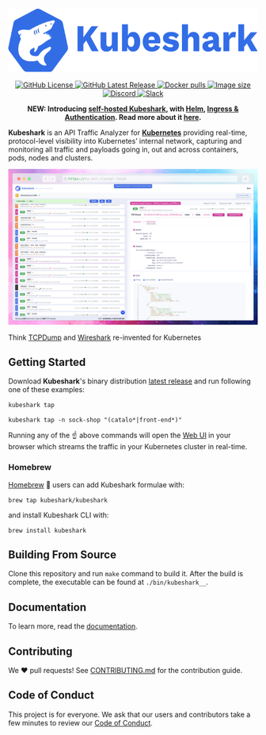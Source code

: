 <p align="center">
  <img src="https://raw.githubusercontent.com/kubeshark/assets/master/svg/kubeshark-logo.svg" alt="Kubeshark: Traffic analyzer for Kubernetes." height="128px"/>
</p>

<p align="center">
    <a href="https://github.com/kubeshark/kubeshark/blob/main/LICENSE">
        <img alt="GitHub License" src="https://img.shields.io/github/license/kubeshark/kubeshark?logo=GitHub&style=flat-square">
    </a>
    <a href="https://github.com/kubeshark/kubeshark/releases/latest">
        <img alt="GitHub Latest Release" src="https://img.shields.io/github/v/release/kubeshark/kubeshark?logo=GitHub&style=flat-square">
    </a>
    <a href="https://hub.docker.com/r/kubeshark/worker">
      <img alt="Docker pulls" src="https://img.shields.io/docker/pulls/kubeshark/kubeshark?color=%23099cec&logo=Docker&style=flat-square">
    </a>
    <a href="https://hub.docker.com/r/kubeshark/worker">
      <img alt="Image size" src="https://img.shields.io/docker/image-size/kubeshark/kubeshark/latest?logo=Docker&style=flat-square">
    </a>
		<a href="https://discord.gg/WkvRGMUcx7">
      <img alt="Discord" src="https://img.shields.io/discord/1042559155224973352?logo=Discord&style=flat-square&label=discord">
    </a>
    <a href="https://join.slack.com/t/kubeshark/shared_invite/zt-1m90td3n7-VHxN_~V5kVp80SfQW3SfpA">
      <img alt="Slack" src="https://img.shields.io/badge/slack-join_chat-green?logo=Slack&style=flat-square&label=slack">
    </a>
</p>

<p align="center">
  <b>
  <span>NEW: Introducing </span>
  <a href="https://docs.kubeshark.co/en/self_hosted">self-hosted Kubeshark</a>, with 
  <a href="https://docs.kubeshark.co/en/install#helm">Helm</a>,
  <a href="https://docs.kubeshark.co/en/self_hosted">Ingress & Authentication</a>. Read more about it 
  <a href="https://kubeshark.co/self-hosting">here</a>.	  
  </b>
</p>

**Kubeshark** is an API Traffic Analyzer for [**Kubernetes**](https://kubernetes.io/) providing real-time, protocol-level visibility into Kubernetes’ internal network, capturing and monitoring all traffic and payloads going in, out and across containers, pods, nodes and clusters.

![Simple UI](https://github.com/kubeshark/assets/raw/master/png/kubeshark-ui.png)

Think [TCPDump](https://en.wikipedia.org/wiki/Tcpdump) and [Wireshark](https://www.wireshark.org/) re-invented for Kubernetes

## Getting Started

Download **Kubeshark**'s binary distribution [latest release](https://github.com/kubeshark/kubeshark/releases/latest) and run following one of these examples:

```shell
kubeshark tap
```

```shell
kubeshark tap -n sock-shop "(catalo*|front-end*)"
```

Running any of the :point_up: above commands will open the [Web UI](https://docs.kubeshark.co/en/ui) in your browser which streams the traffic in your Kubernetes cluster in real-time.

### Homebrew

[Homebrew](https://brew.sh/) :beer: users can add Kubeshark formulae with:

```shell
brew tap kubeshark/kubeshark
```

and install Kubeshark CLI with:

```shell
brew install kubeshark
```

## Building From Source

Clone this repository and run `make` command to build it. After the build is complete, the executable can be found at `./bin/kubeshark__`.

## Documentation

To learn more, read the [documentation](https://docs.kubeshark.co).

## Contributing

We :heart: pull requests! See [CONTRIBUTING.md](CONTRIBUTING.md) for the contribution guide.

## Code of Conduct

This project is for everyone. We ask that our users and contributors take a few minutes to review our [Code of Conduct](CODE_OF_CONDUCT.md).
